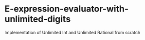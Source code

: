 # E-expression-evaluator-with-unlimited-digits
Implementation of Unlimited Int and Unlimited Rational from scratch

